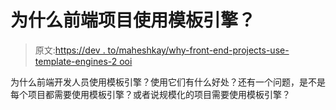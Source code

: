# 为什么前端项目使用模板引擎？

> 原文:[https://dev . to/maheshkay/why-front-end-projects-use-template-engines-2 ooi](https://dev.to/maheshkay/why-front-end-projects-use-template-engines--2ooi)

为什么前端开发人员使用模板引擎？使用它们有什么好处？还有一个问题，是不是每个项目都需要使用模板引擎？或者说规模化的项目需要使用模板引擎？